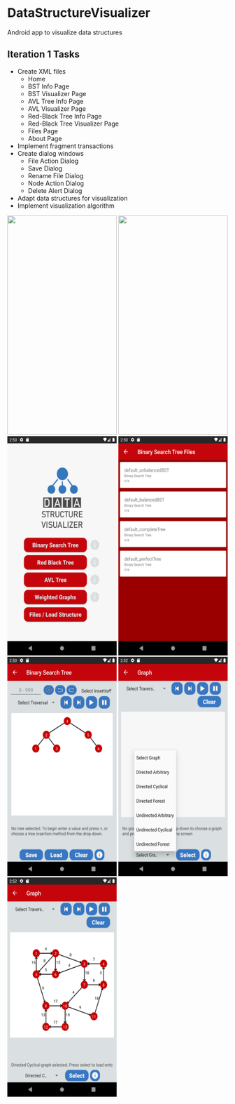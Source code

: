 # DataStructureVisualizer
Android app to visualize data structures

## Iteration 1 Tasks
- Create XML files
  - Home
  - BST Info Page
  - BST Visualizer Page
  - AVL Tree Info Page
  - AVL Visualizer Page
  - Red-Black Tree Info Page
  - Red-Black Tree Visualizer Page
  - Files Page
  - About Page
- Implement fragment transactions
- Create dialog windows
  - File Action Dialog
  - Save Dialog
  - Rename File Dialog
  - Node Action Dialog
  - Delete Alert Dialog
- Adapt data structures for visualization
- Implement visualization algorithm





<img src="https://github.com/SamraajThack/DataStructureVisualiser/blob/main/Presentation/untitled.gif" width="250" height="500"/>
<img src="https://github.com/SamraajThack/DataStructureVisualiser/blob/main/Presentation/untitled1.gif" width="250" height="500"/>
<img src="https://github.com/SamraajThack/DataStructureVisualiser/blob/main/Presentation/Screenshot_1629399001.png" width="250" height="500"/>
<img src="https://github.com/SamraajThack/DataStructureVisualiser/blob/main/Presentation/Screenshot_1629399019.png" width="250" height="500"/>
<img src="https://github.com/SamraajThack/DataStructureVisualiser/blob/main/Presentation/Screenshot_1629399046.png" width="250" height="500"/>
<img src="https://github.com/SamraajThack/DataStructureVisualiser/blob/main/Presentation/Screenshot_1629399145.png" width="250" height="500"/>
<img src="https://github.com/SamraajThack/DataStructureVisualiser/blob/main/Presentation/Screenshot_1629399154.png" width="250" height="500"/>
